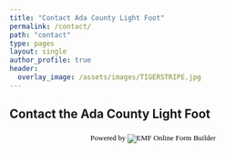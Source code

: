 ```yaml
---
title: "Contact Ada County Light Foot"
permalink: /contact/
path: "contact"
type: pages
layout: single
author_profile: true
header:
  overlay_image: /assets/images/TIGERSTRIPE.jpg
---
```


## Contact the Ada County Light Foot

<script src="https://www.emailmeform.com/builder/forms/jsform/J5P9Gdvl70jMOAyHbnc" type="text/javascript"></script>
<div style="margin-top:18px;text-align:center"><div id='emf_advertisement'><font face="Verdana" size="2" color="#000000">Powered by</font><span style="position: relative; padding-left: 3px; bottom: -5px;"><img src="//assets.emailmeform.com/images/footer-logo.png?bWFzdGVy" /></span><font face="Verdana" size="2" color="#000000">EMF </font><a style="text-decoration:none;" href="https://www.emailmeform.com/" target="_blank"><font face="Verdana" size="2" color="#000000">Online Form Builder</font></a></div></div>